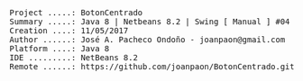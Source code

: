 <pre>
Project .....: BotonCentrado
Summary .....: Java 8 | Netbeans 8.2 | Swing [ Manual ] #04
Creation ....: 11/05/2017
Author ......: José A. Pacheco Ondoño - joanpaon@gmail.com
Platform ....: Java 8
IDE .........: NetBeans 8.2
Remote ......: https://github.com/joanpaon/BotonCentrado.git
</pre>
